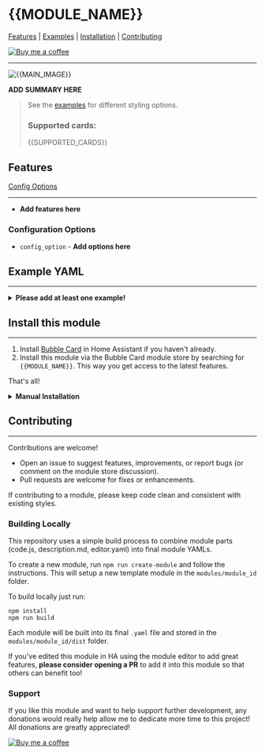 # {{MODULE_NAME}}

[Features](#features) | [Examples](#example-yaml) | [Installation](#install-this-module) | [Contributing](#contributing)

[![Buy me a coffee](https://img.shields.io/badge/Buy_me_a_coffee-yellow?logo=buymeacoffee&logoColor=darkred)](https://buymeacoffee.com/lsmarsden)

---

![{{MAIN_IMAGE}}](assets/{{MAIN_IMAGE}})

**ADD SUMMARY HERE**

> See the [examples](#example-yaml) for different styling options.
>
> ### Supported cards:
>
> {{SUPPORTED_CARDS}}

## Features

[Config Options](#configuration-options)

---

- **Add features here**

### Configuration Options

- `config_option` - **Add options here**

## Example YAML

---

  <details>
    <summary><strong>Please add at least one example!</strong></summary>
    <p>Some example:</p>

    type: custom:bubble-card
    card_type:
    modules:
      - {{MODULE_ID}}
    {{MODULE_ID}}:

  </details>

## Install this module

---

1. Install [Bubble Card](https://github.com/Clooos/Bubble-Card) in Home Assistant if you haven't already.
2. Install this module via the Bubble Card module store by searching for `{{MODULE_NAME}}`. This way you get access to the latest features.

That's all!

<details><summary><strong>Manual Installation</strong></summary>

Built modules are available in the `modules/{{MODULE_ID}}/dist/` folder for manual installation.

To install the built YAML directly, go to the module store and use the 'Import from YAML' option, then paste the built
module inside.

</details>

## Contributing

---

Contributions are welcome!

- Open an issue to suggest features, improvements, or report bugs (or comment on the module store discussion).
- Pull requests are welcome for fixes or enhancements.

If contributing to a module, please keep code clean and consistent with existing styles.

### Building Locally

This repository uses a simple build process to combine module parts (code.js, description.md, editor.yaml) into final module YAMLs.

To create a new module, run `npm run create-module` and follow the instructions. This will setup
a new template module in the `modules/module_id` folder.

To build locally just run:

```
npm install
npm run build
```

Each module will be built into its final `.yaml` file and stored in the `modules/module_id/dist` folder.

If you've edited this module in HA using the module editor to add great features, **please consider
opening a PR** to add it into this module so that others can benefit too!

### Support

If you like this module and want to help support further development, any donations
would really help allow me to dedicate more time to this project! All donations are greatly appreciated!

[![Buy me a coffee](https://img.shields.io/badge/Buy_me_a_coffee-yellow?logo=buymeacoffee&logoColor=darkred)](https://buymeacoffee.com/lsmarsden)
